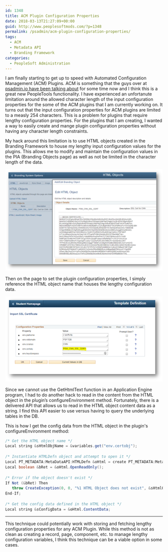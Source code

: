 ```yaml
---
id: 1348
title: ACM Plugin Configuration Properties
date: 2018-03-13T21:27:09+00:00
guid: http://www.peoplesoftmods.com/?p=1348
permalink: /psadmin/acm-plugin-configuration-properties/
tags:
  - ACM
  - Metadata API
  - Branding Framework
categories:
  - PeopleSoft Administration
---
```


I am finally starting to get up to speed with Automated Configuration Management (ACM) Plugins. ACM is something that the guys over at [psadmin.io have been talking about](http://psadmin.io/tag/ACM/) for some time now and I think this is a great new PeopleTools functionality. I have experienced an unfortanute limitation around the allowed character length of the input configuration properties for the some of the ACM plugins that I am currently working on. It turns out that the input configuration properties for ACM plugins are limited to a measly 254 characters. This is a problem for plugins that require lengthy configuration properties. For the plugins that I am creating, I wanted a way to easily create and mange plugin configuration properties without having any character length constraints.

My hack around this limitation is to use HTML objects created in the Branding Framework to house my lengthy input configuration values for the plugins. This allows me to modify and maintain the configuration values in the PIA (Branding Objects page) as well as not be limited in the character length of the data.

[1]: /assets/images/2018/03/Config_Data.png
[![Config Data][1]][1]

Then on the page to set the plugin configuration properties, I simply reference the HTML object name that houses the lengthy configuration data.

[2]: /assets/images/2018/03/Config_Property.png
[![Config Property][2]][2]

Since we cannot use the GetHtmlText function in an Application Engine program, I had to do another hack to read in the content from the HTML object in the plugin’s configureEnvironment method. Fortunately, there is a delivered API that allows us to read in the HTML object content data as a string. I find this API easier to use versus having to query the underlying tables in the DB.

This is how I get the config data from the HTML object in the plugin's configureEnvironment method:

```java
/* Get the HTML object name */
Local string &sHtmlObjName = &variables.get("env.certobj");

/* Instantiate HTMLDefn object and attempt to open it */
Local PT_METADATA:MetaDataAPI:HTMLDefn &oHtml = create PT_METADATA:MetaDataAPI:HTMLDefn(&sHtmlObjName);
Local boolean &bRet = &oHtml.OpenReadOnly();

/* Error if the object doesn't exist */
If Not (&bRet) Then
   throw CreateException(0, 0, "%1 HTML Object does not exist", &sHtmlObjName);
End-If;

/* Get the config data defined in the HTML object */
Local string &sConfigData = &oHtml.ContentData;
```

* * *

This technique could potentially work with storing and fetching lengthy configuration properties for any ACM Plugin. While this method is not as clean as creating a record, page, component, etc. to manage lengthy configuration variables, I think this technique can be a viable option in some cases.